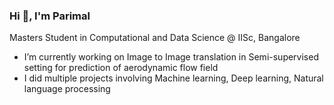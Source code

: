 ### Hi 👋, I'm Parimal 

Masters Student in Computational and Data Science @ IISc, Bangalore 

- I’m currently working on Image to Image translation in Semi-supervised setting for prediction of aerodynamic flow field  
- I did multiple projects involving Machine learning, Deep learning, Natural language processing 



